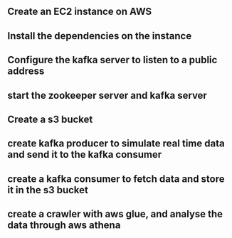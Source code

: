 ## Create an EC2 instance on AWS
## Install the dependencies on the instance
## Configure the kafka server to listen to a public address
## start the zookeeper server and kafka server
## Create a s3 bucket
## create kafka producer to simulate real time data and send it to the kafka consumer
## create a kafka consumer to fetch data and store it in the s3 bucket
## create a crawler with aws glue, and analyse the data through aws athena